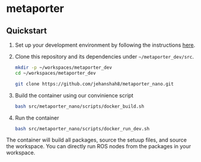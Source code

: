 # metaporter

## Quickstart

1. Set up your development environment by following the instructions [here](https://github.com/NVIDIA-ISAAC-ROS/isaac_ros_common/blob/main/docs/dev-env-setup.md).  

2. Clone this repository and its dependencies under `~/metaporter_dev/src`.

    ```bash
    mkdir -p ~/workspaces/metaporter_dev
    cd ~/workspaces/metaporter_dev
    ```

    ```bash
    git clone https://github.com/jehanshah8/metaporter_nano.git
    ```
3. Build the container using our convinience script
    ```bash
    bash src/metaporter_nano/scripts/docker_build.sh
    ```
4. Run the container 
    ```bash
    bash src/metaporter_nano/scripts/docker_run_dev.sh
    ```
The container will build all packages, source the setuup files, and source the workspace. You can directly run ROS nodes from the packages in your workspace. 
